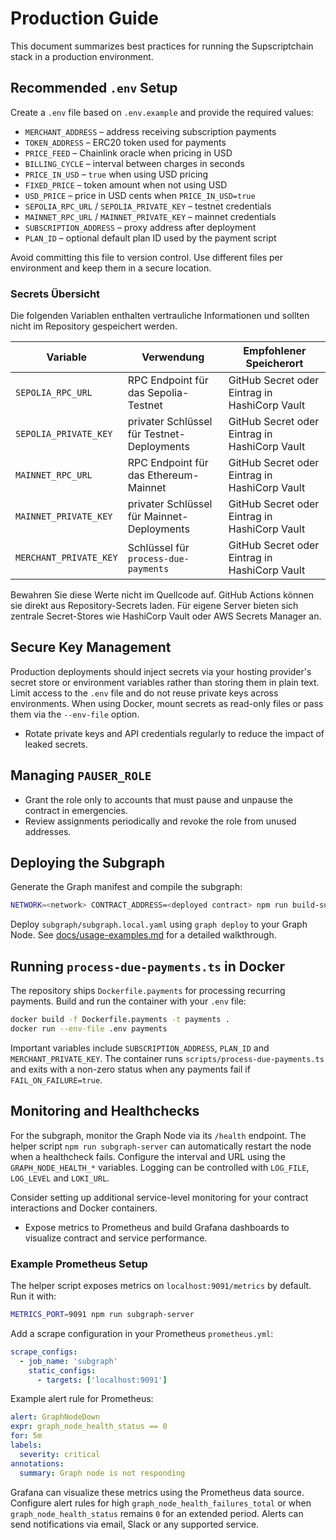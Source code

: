 # Production Guide

This document summarizes best practices for running the Supscriptchain stack in a production environment.

## Recommended `.env` Setup

Create a `.env` file based on `.env.example` and provide the required values:

- `MERCHANT_ADDRESS` – address receiving subscription payments
- `TOKEN_ADDRESS` – ERC20 token used for payments
- `PRICE_FEED` – Chainlink oracle when pricing in USD
- `BILLING_CYCLE` – interval between charges in seconds
- `PRICE_IN_USD` – `true` when using USD pricing
- `FIXED_PRICE` – token amount when not using USD
- `USD_PRICE` – price in USD cents when `PRICE_IN_USD=true`
- `SEPOLIA_RPC_URL` / `SEPOLIA_PRIVATE_KEY` – testnet credentials
- `MAINNET_RPC_URL` / `MAINNET_PRIVATE_KEY` – mainnet credentials
- `SUBSCRIPTION_ADDRESS` – proxy address after deployment
- `PLAN_ID` – optional default plan ID used by the payment script

Avoid committing this file to version control. Use different files per environment and keep them in a secure location.

### Secrets Übersicht

Die folgenden Variablen enthalten vertrauliche Informationen und sollten nicht im Repository gespeichert werden.

| Variable | Verwendung | Empfohlener Speicherort |
| -------- | ---------- | ---------------------- |
| `SEPOLIA_RPC_URL` | RPC Endpoint für das Sepolia-Testnet | GitHub Secret oder Eintrag in HashiCorp Vault |
| `SEPOLIA_PRIVATE_KEY` | privater Schlüssel für Testnet-Deployments | GitHub Secret oder Eintrag in HashiCorp Vault |
| `MAINNET_RPC_URL` | RPC Endpoint für das Ethereum-Mainnet | GitHub Secret oder Eintrag in HashiCorp Vault |
| `MAINNET_PRIVATE_KEY` | privater Schlüssel für Mainnet-Deployments | GitHub Secret oder Eintrag in HashiCorp Vault |
| `MERCHANT_PRIVATE_KEY` | Schlüssel für `process-due-payments` | GitHub Secret oder Eintrag in HashiCorp Vault |

Bewahren Sie diese Werte nicht im Quellcode auf. GitHub Actions können sie direkt aus Repository-Secrets laden. Für eigene Server bieten sich zentrale Secret-Stores wie HashiCorp Vault oder AWS Secrets Manager an.

## Secure Key Management

Production deployments should inject secrets via your hosting provider's secret store or environment variables rather than storing them in plain text. Limit access to the `.env` file and do not reuse private keys across environments. When using Docker, mount secrets as read-only files or pass them via the `--env-file` option.

- Rotate private keys and API credentials regularly to reduce the impact of leaked secrets.

## Managing `PAUSER_ROLE`

- Grant the role only to accounts that must pause and unpause the contract in emergencies.
- Review assignments periodically and revoke the role from unused addresses.

## Deploying the Subgraph

Generate the Graph manifest and compile the subgraph:

```bash
NETWORK=<network> CONTRACT_ADDRESS=<deployed contract> npm run build-subgraph
```

Deploy `subgraph/subgraph.local.yaml` using `graph deploy` to your Graph Node. See [docs/usage-examples.md](usage-examples.md#running-the-subgraph-locally) for a detailed walkthrough.

## Running `process-due-payments.ts` in Docker

The repository ships `Dockerfile.payments` for processing recurring payments. Build and run the container with your `.env` file:

```bash
docker build -f Dockerfile.payments -t payments .
docker run --env-file .env payments
```

Important variables include `SUBSCRIPTION_ADDRESS`, `PLAN_ID` and `MERCHANT_PRIVATE_KEY`. The container runs `scripts/process-due-payments.ts` and exits with a non-zero status when any payments fail if `FAIL_ON_FAILURE=true`.

## Monitoring and Healthchecks

For the subgraph, monitor the Graph Node via its `/health` endpoint. The helper script `npm run subgraph-server` can automatically restart the node when a healthcheck fails. Configure the interval and URL using the `GRAPH_NODE_HEALTH_*` variables. Logging can be controlled with `LOG_FILE`, `LOG_LEVEL` and `LOKI_URL`.

Consider setting up additional service-level monitoring for your contract interactions and Docker containers.

- Expose metrics to Prometheus and build Grafana dashboards to visualize contract and service performance.

### Example Prometheus Setup

The helper script exposes metrics on `localhost:9091/metrics` by default.
Run it with:

```bash
METRICS_PORT=9091 npm run subgraph-server
```

Add a scrape configuration in your Prometheus `prometheus.yml`:

```yaml
scrape_configs:
  - job_name: 'subgraph'
    static_configs:
      - targets: ['localhost:9091']
```

Example alert rule for Prometheus:

```yaml
alert: GraphNodeDown
expr: graph_node_health_status == 0
for: 5m
labels:
  severity: critical
annotations:
  summary: Graph node is not responding
```

Grafana can visualize these metrics using the Prometheus data source. Configure alert rules for high `graph_node_health_failures_total` or when `graph_node_health_status` remains `0` for an extended period. Alerts can send notifications via email, Slack or any supported service.
